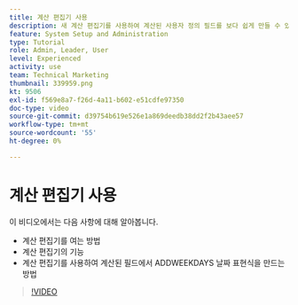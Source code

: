 ```yaml
---
title: 계산 편집기 사용
description: 새 계산 편집기를 사용하여 계산된 사용자 정의 필드를 보다 쉽게 만들 수 있습니다.
feature: System Setup and Administration
type: Tutorial
role: Admin, Leader, User
level: Experienced
activity: use
team: Technical Marketing
thumbnail: 339959.png
kt: 9506
exl-id: f569e8a7-f26d-4a11-b602-e51cdfe97350
doc-type: video
source-git-commit: d39754b619e526e1a869deedb38dd2f2b43aee57
workflow-type: tm+mt
source-wordcount: '55'
ht-degree: 0%

---
```


# 계산 편집기 사용

이 비디오에서는 다음 사항에 대해 알아봅니다.

* 계산 편집기를 여는 방법
* 계산 편집기의 기능
* 계산 편집기를 사용하여 계산된 필드에서 ADDWEEKDAYS 날짜 표현식을 만드는 방법

>[!VIDEO](https://video.tv.adobe.com/v/339959/?quality=12)
